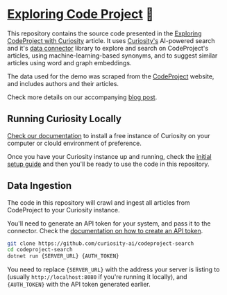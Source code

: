 # [Exploring Code Project](https://theolivenbaum.medium.com/exploring-codeproject-with-curiosity-4f197ceaa831) 🚀

This repository contains the source code presented in the [Exploring CodeProject with Curiosity](https://theolivenbaum.medium.com/exploring-codeproject-with-curiosity-4f197ceaa831) article. It uses [Curiosity's](https://curiosity.ai) AI-powered search and it's [data connector](https://www.nuget.org/packages/Curiosity.Library) library to explore and search on CodeProject's articles, using machine-learning-based synonyms, and to suggest similar articles using word and graph embeddings.

The data used for the demo was scraped from the [CodeProject](https://codeproject.com) website, and includes authors and their articles. 

Check more details on our accompanying [blog post](https://theolivenbaum.medium.com/exploring-codeproject-with-curiosity-4f197ceaa831).

## Running Curiosity Locally

[Check our documentation](https://docs.curiosity.ai/en/articles/4449019-installation) to install a free instance of Curiosity on your computer or clould environment of preference.

Once you have your Curiosity instance up and running, check the [initial setup guide](https://docs.curiosity.ai/en/articles/4452603-initial-setup) and then you'll be ready to use the code in this repository.

## Data Ingestion

The code in this repository will crawl and ingest all articles from CodeProject to your Curiosity instance.

You'll need to generate an API token for your system, and pass it to the connector. Check the [documentation on how to create an API token](https://docs.curiosity.ai/en/articles/4453131-external-data-connectors).

```bash
git clone https://github.com/curiosity-ai/codeproject-search
cd codeproject-search
dotnet run {SERVER_URL} {AUTH_TOKEN}
```

You need to replace `{SERVER_URL}` with the address your server is listing to (usually `http://localhost:8080` if you're running it locally), and `{AUTH_TOKEN}` with the API token generated earlier.
